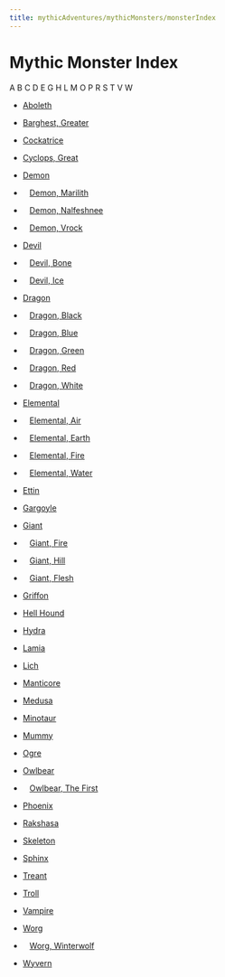 ```yaml
---
title: mythicAdventures/mythicMonsters/monsterIndex
---
```

# Mythic Monster Index

A B C D E G H L M O P R S T V W

- [Aboleth](mythicAdventures/mythicMonsters/aboleth)

- [Barghest, Greater](mythicAdventures/mythicMonsters/barghest)

- [Cockatrice](mythicAdventures/mythicMonsters/cockatrice)
- [Cyclops, Great](mythicAdventures/mythicMonsters/cyclops)

- [Demon](mythicAdventures/mythicMonsters/demons)
-    [Demon, Marilith](mythicAdventures/mythicMonsters/demons#_demon-marilith)
-    [Demon, Nalfeshnee](mythicAdventures/mythicMonsters/demons#_demon-nalfeshnee)
-    [Demon, Vrock](mythicAdventures/mythicMonsters/demons#_demon-vrock)
- [Devil](mythicAdventures/mythicMonsters/devils)
-    [Devil, Bone](mythicAdventures/mythicMonsters/devils#_devil-bone)
-    [Devil, Ice](mythicAdventures/mythicMonsters/devils#_devil-ice)
- [Dragon](mythicAdventures/mythicMonsters/dragons)
-    [Dragon, Black](mythicAdventures/mythicMonsters/dragons#_dragon-black)
-    [Dragon, Blue](mythicAdventures/mythicMonsters/dragons#_dragon-blue)
-    [Dragon, Green](mythicAdventures/mythicMonsters/dragons#_dragon-green)
-    [Dragon, Red](mythicAdventures/mythicMonsters/dragons#_dragon-red)
-    [Dragon, White](mythicAdventures/mythicMonsters/dragons#_dragon-white)

- [Elemental](mythicAdventures/mythicMonsters/elementals)
-    [Elemental, Air](mythicAdventures/mythicMonsters/elementals#_elemental-air)
-    [Elemental, Earth](mythicAdventures/mythicMonsters/elementals#_elemental-earth)
-    [Elemental, Fire](mythicAdventures/mythicMonsters/elementals#_elemental-fire)
-    [Elemental, Water](mythicAdventures/mythicMonsters/elementals#_elemental-water)
- [Ettin](mythicAdventures/mythicMonsters/ettin)

- [Gargoyle](mythicAdventures/mythicMonsters/gargoyle)
- [Giant](mythicAdventures/mythicMonsters/giants)
-    [Giant, Fire](mythicAdventures/mythicMonsters/giants#_giant-fire)
-    [Giant, Hill](mythicAdventures/mythicMonsters/giants#_giant-hill)
-    [Giant, Flesh](mythicAdventures/mythicMonsters/giants#_giant-flesh)
- [Griffon](mythicAdventures/mythicMonsters/griffon)

- [Hell Hound](mythicAdventures/mythicMonsters/hellHound)
- [Hydra](mythicAdventures/mythicMonsters/hydra)

- [Lamia](mythicAdventures/mythicMonsters/lamia)
- [Lich](mythicAdventures/mythicMonsters/lich)

- [Manticore](mythicAdventures/mythicMonsters/manticore)
- [Medusa](mythicAdventures/mythicMonsters/medusa)
- [Minotaur](mythicAdventures/mythicMonsters/minotaur)
- [Mummy](mythicAdventures/mythicMonsters/mummy)

- [Ogre](mythicAdventures/mythicMonsters/ogre)
- [Owlbear](mythicAdventures/mythicMonsters/owlbear)
-    [Owlbear, The First](mythicAdventures/mythicMonsters/owlbear#_owlbear-the-first)

- [Phoenix](mythicAdventures/mythicMonsters/phoenix)

- [Rakshasa](mythicAdventures/mythicMonsters/rakshasa)

- [Skeleton](mythicAdventures/mythicMonsters/skeleton)
- [Sphinx](mythicAdventures/mythicMonsters/sphinx)

- [Treant](mythicAdventures/mythicMonsters/treant)
- [Troll](mythicAdventures/mythicMonsters/troll)

- [Vampire](mythicAdventures/mythicMonsters/vampire)

- [Worg](mythicAdventures/mythicMonsters/worg)
-    [Worg, Winterwolf](mythicAdventures/mythicMonsters/worg#_worg-winterwolf)
- [Wyvern](mythicAdventures/mythicMonsters/wyvern)

